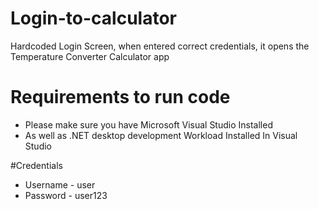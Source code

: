 # Login-to-calculator
Hardcoded Login Screen, when entered correct credentials, it opens the Temperature Converter Calculator app

# Requirements to run code
* Please make sure you have Microsoft Visual Studio Installed
* As well as .NET desktop development Workload Installed In Visual Studio

#Credentials
* Username - user
* Password - user123
